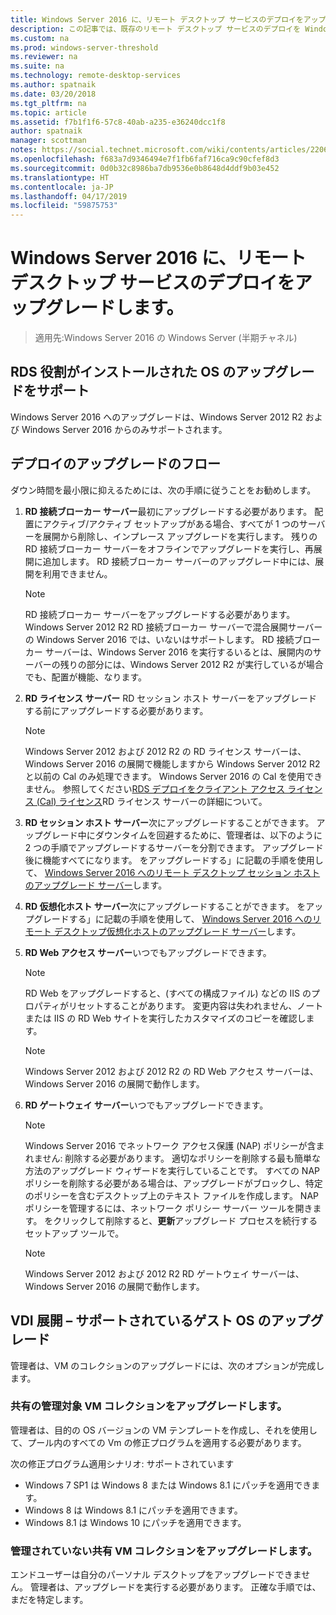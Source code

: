 ```yaml
---
title: Windows Server 2016 に、リモート デスクトップ サービスのデプロイをアップグレードします。
description: この記事では、既存のリモート デスクトップ サービスのデプロイを Windows Server 2016 にアップグレードする方法について説明します。
ms.custom: na
ms.prod: windows-server-threshold
ms.reviewer: na
ms.suite: na
ms.technology: remote-desktop-services
ms.author: spatnaik
ms.date: 03/20/2018
ms.tgt_pltfrm: na
ms.topic: article
ms.assetid: f7b1f1f6-57c8-40ab-a235-e36240dcc1f8
author: spatnaik
manager: scottman
notes: https://social.technet.microsoft.com/wiki/contents/articles/22069.remote-desktop-services-upgrade-guidelines-for-windows-server-2012-r2.aspx
ms.openlocfilehash: f683a7d9346494e7f1fb6faf716ca9c90cfef8d3
ms.sourcegitcommit: 0d0b32c8986ba7db9536e0b8648d4ddf9b03e452
ms.translationtype: HT
ms.contentlocale: ja-JP
ms.lasthandoff: 04/17/2019
ms.locfileid: "59875753"
---
```

# <a name="upgrading-your-remote-desktop-services-deployments-to-windows-server-2016"></a>Windows Server 2016 に、リモート デスクトップ サービスのデプロイをアップグレードします。

>適用先:Windows Server 2016 の Windows Server (半期チャネル)

## <a name="supported-os-upgrades-with-rds-role-installed"></a>RDS 役割がインストールされた OS のアップグレードをサポート
Windows Server 2016 へのアップグレードは、Windows Server 2012 R2 および Windows Server 2016 からのみサポートされます。

## <a name="flow-for-deployment-upgrades"></a>デプロイのアップグレードのフロー
ダウン時間を最小限に抑えるためには、次の手順に従うことをお勧めします。

1. **RD 接続ブローカー サーバー**最初にアップグレードする必要があります。 配置にアクティブ/アクティブ セットアップがある場合、すべてが 1 つのサーバーを展開から削除し、インプレース アップグレードを実行します。 残りの RD 接続ブローカー サーバーをオフラインでアップグレードを実行し、再展開に追加します。 RD 接続ブローカー サーバーのアップグレード中には、展開を利用できません。

   > [!NOTE] 
   > RD 接続ブローカー サーバーをアップグレードする必要があります。 Windows Server 2012 R2 RD 接続ブローカー サーバーで混合展開サーバーの Windows Server 2016 では、いないはサポートします。 RD 接続ブローカー サーバーは、Windows Server 2016 を実行するいるとは、展開内のサーバーの残りの部分には、Windows Server 2012 R2 が実行しているが場合でも、配置が機能、なります。

2. **RD ライセンス サーバー** RD セッション ホスト サーバーをアップグレードする前にアップグレードする必要があります。
   > [!NOTE] 
   > Windows Server 2012 および 2012 R2 の RD ライセンス サーバーは、Windows Server 2016 の展開で機能しますから Windows Server 2012 R2 と以前の Cal のみ処理できます。 Windows Server 2016 の Cal を使用できません。 参照してください[RDS デプロイをクライアント アクセス ライセンス (Cal) ライセンス](rds-client-access-license.md)RD ライセンス サーバーの詳細について。

3. **RD セッション ホスト サーバー**次にアップグレードすることができます。 アップグレード中にダウンタイムを回避するために、管理者は、以下のように 2 つの手順でアップグレードするサーバーを分割できます。 アップグレード後に機能すべてになります。 をアップグレードする」に記載の手順を使用して、 [Windows Server 2016 へのリモート デスクトップ セッション ホストのアップグレード サーバー](upgrade-to-rdsh.md)します。

4. **RD 仮想化ホスト サーバー**次にアップグレードすることができます。 をアップグレードする」に記載の手順を使用して、 [Windows Server 2016 へのリモート デスクトップ仮想化ホストのアップグレード サーバー](upgrade-to-rdvh.md)します。

5. **RD Web アクセス サーバー**いつでもアップグレードできます。
   > [!NOTE]
   > RD Web をアップグレードすると、(すべての構成ファイル) などの IIS のプロパティがリセットすることがあります。 変更内容は失われません、ノートまたは IIS の RD Web サイトを実行したカスタマイズのコピーを確認します。

   > [!NOTE] 
   > Windows Server 2012 および 2012 R2 の RD Web アクセス サーバーは、Windows Server 2016 の展開で動作します。

6. **RD ゲートウェイ サーバー**いつでもアップグレードできます。
   > [!NOTE]
   > Windows Server 2016 でネットワーク アクセス保護 (NAP) ポリシーが含まれません: 削除する必要があります。 適切なポリシーを削除する最も簡単な方法のアップグレード ウィザードを実行していることです。 すべての NAP ポリシーを削除する必要がある場合は、アップグレードがブロックし、特定のポリシーを含むデスクトップ上のテキスト ファイルを作成します。 NAP ポリシーを管理するには、ネットワーク ポリシー サーバー ツールを開きます。 をクリックして削除すると、**更新**アップグレード プロセスを続行するセットアップ ツールで。 

   > [!NOTE] 
   > Windows Server 2012 および 2012 R2 RD ゲートウェイ サーバーは、Windows Server 2016 の展開で動作します。

## <a name="vdi-deployment--supported-guest-os-upgrade"></a>VDI 展開 – サポートされているゲスト OS のアップグレード
管理者は、VM のコレクションのアップグレードには、次のオプションが完成します。

### <a name="upgrade-managed-shared-vm-collections"></a>共有の管理対象 VM コレクションをアップグレードします。 
管理者は、目的の OS バージョンの VM テンプレートを作成し、それを使用して、プール内のすべての Vm の修正プログラムを適用する必要があります。 

次の修正プログラム適用シナリオ: サポートされています
- Windows 7 SP1 は Windows 8 または Windows 8.1 にパッチを適用できます。
- Windows 8 は Windows 8.1 にパッチを適用できます。
- Windows 8.1 は Windows 10 にパッチを適用できます。

### <a name="upgrade-unmanaged-shared-vm-collections"></a>管理されていない共有 VM コレクションをアップグレードします。 
エンドユーザーは自分のパーソナル デスクトップをアップグレードできません。 管理者は、アップグレードを実行する必要があります。 正確な手順では、まだを特定します。